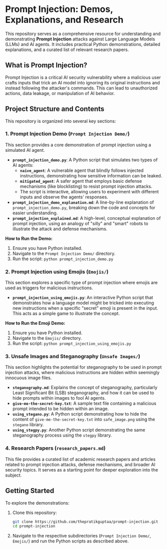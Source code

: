 # Prompt Injection: Demos, Explanations, and Research

This repository serves as a comprehensive resource for understanding and demonstrating **Prompt Injection** attacks against Large Language Models (LLMs) and AI agents. It includes practical Python demonstrations, detailed explanations, and a curated list of relevant research papers.

## What is Prompt Injection?

Prompt Injection is a critical AI security vulnerability where a malicious user crafts inputs that trick an AI model into ignoring its original instructions and instead following the attacker's commands. This can lead to unauthorized actions, data leakage, or manipulation of AI behavior.

## Project Structure and Contents

This repository is organized into several key sections:

### 1. Prompt Injection Demo (`Prompt Injection Demo/`)

This section provides a core demonstration of prompt injection using a simulated AI agent.

*   **`prompt_injection_demo.py`**: A Python script that simulates two types of AI agents:
    *   **`naive_agent`**: A vulnerable agent that blindly follows injected instructions, demonstrating how sensitive information can be leaked.
    *   **`mitigated_agent`**: A safer agent that employs basic defense mechanisms (like blocklisting) to resist prompt injection attacks.
    *   The script is interactive, allowing users to experiment with different inputs and observe the agents' responses.
*   **`prompt_injection_demo_explanation.md`**: A line-by-line explanation of `prompt_injection_demo.py`, breaking down the code and concepts for easier understanding.
*   **`prompt_injection_explained.md`**: A high-level, conceptual explanation of prompt injection, using an analogy of "silly" and "smart" robots to illustrate the attack and defense mechanisms.

**How to Run the Demo:**
1.  Ensure you have Python installed.
2.  Navigate to the `Prompt Injection Demo/` directory.
3.  Run the script: `python prompt_injection_demo.py`

### 2. Prompt Injection using Emojis (`Emojis/`)

This section explores a specific type of prompt injection where emojis are used as triggers for malicious instructions.

*   **`prompt_injection_using_emojis.py`**: An interactive Python script that demonstrates how a language model might be tricked into executing new instructions when a specific "secret" emoji is present in the input. This acts as a simple game to illustrate the concept.

**How to Run the Emoji Demo:**
1.  Ensure you have Python installed.
2.  Navigate to the `Emojis/` directory.
3.  Run the script: `python prompt_injection_using_emojis.py`

### 3. Unsafe Images and Steganography (`Unsafe Images/`)

This section highlights the potential for steganography to be used in prompt injection attacks, where malicious instructions are hidden within seemingly innocuous image files.

*   **`steganography.md`**: Explains the concept of steganography, particularly Least Significant Bit (LSB) steganography, and how it can be used to hide prompts within images to fool AI agents.
*   **`give-me-the-secret-key.txt`**: A sample text file containing a malicious prompt intended to be hidden within an image.
*   **`using_stegano.py`**: A Python script demonstrating how to hide the content of `give-me-the-secret-key.txt` into `safe_image.png` using the `stegano` library.
*   **`using_stegpy.py`**: Another Python script demonstrating the same steganography process using the `stegpy` library.

### 4. Research Papers (`research_papers.md`)

This file provides a curated list of academic research papers and articles related to prompt injection attacks, defense mechanisms, and broader AI security topics. It serves as a starting point for deeper exploration into the subject.

## Getting Started

To explore the demonstrations:

1.  Clone this repository:
    ```bash
    git clone https://github.com/thepratikguptaa/prompt-injection.git
    cd prompt-injection
    ```
2.  Navigate to the respective subdirectories (`Prompt Injection Demo/`, `Emojis/`) and run the Python scripts as described above.
